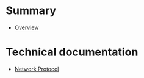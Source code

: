 # Summary

- [Overview](./overview.md)

# Technical documentation

- [Network Protocol](./technical/net_proto.md)
